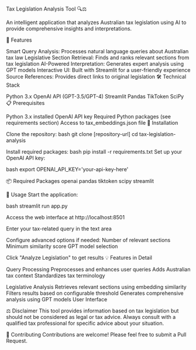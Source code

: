 Tax Legislation Analysis Tool 🔍⚖️

An intelligent application that analyzes Australian tax legislation using AI to provide comprehensive insights and interpretations.

🌟 Features

Smart Query Analysis: Processes natural language queries about Australian tax law
Legislative Section Retrieval: Finds and ranks relevant sections from tax legislation
AI-Powered Interpretation: Generates expert analysis using GPT models
Interactive UI: Built with Streamlit for a user-friendly experience
Source References: Provides direct links to original legislation
🛠️ Technical Stack

Python 3.x
OpenAI API (GPT-3.5/GPT-4)
Streamlit
Pandas
TikToken
SciPy
📋 Prerequisites

Python 3.x installed
OpenAI API key
Required Python packages (see requirements section)
Access to tax_embeddings.json file
🔧 Installation

Clone the repository:
bash
git clone [repository-url]
cd tax-legislation-analysis

Install required packages:
bash
pip install -r requirements.txt
Set up your OpenAI API key:

bash
export OPENAI_API_KEY='your-api-key-here'

📦 Required Packages
openai
pandas
tiktoken
scipy
streamlit

🚀 Usage
Start the application:

bash
streamlit run app.py

Access the web interface at http://localhost:8501

Enter your tax-related query in the text area

Configure advanced options if needed:
Number of relevant sections
Minimum similarity score
GPT model selection

Click "Analyze Legislation" to get results
💡 Features in Detail

Query Processing
Preprocesses and enhances user queries
Adds Australian tax context
Standardizes tax terminology

Legislative Analysis
Retrieves relevant sections using embedding similarity
Filters results based on configurable threshold
Generates comprehensive analysis using GPT models
User Interface


⚖️ Disclaimer
This tool provides information based on tax legislation but should not be considered as legal or tax advice. Always consult with a qualified tax professional for specific advice about your situation.

🤝 Contributing
Contributions are welcome! Please feel free to submit a Pull Request.
